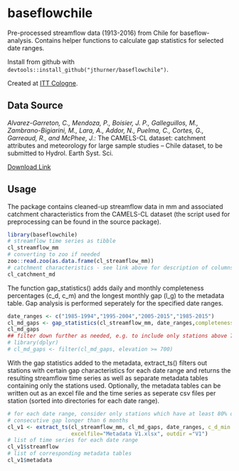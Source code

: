 
<!-- README.md is generated from README.Rmd. Please edit that file -->
baseflowchile
=============

Pre-processed streamflow data (1913-2016) from Chile for baseflow-analysis. Contains helper functions to calculate gap statistics for selected date ranges.

Install from github with `devtools::install_github("jthurner/baseflowchile")`.

Created at [ITT Cologne](http://www.tt.th-koeln.de/).

Data Source
-----------

*Alvarez-Garreton, C., Mendoza, P., Boisier, J. P., Galleguillos, M., Zambrano-Bigiarini, M., Lara, A., Addor, N., Puelma, C., Cortes, G., Garreaud, R., and McPhee, J.:* The CAMELS-CL dataset: catchment attributes and meteorology for large sample studies – Chile dataset, to be submitted to Hydrol. Earth Syst. Sci.

[Download Link](http://www.cr2.cl/recursos-y-publicaciones/bases-de-datos/datos-informacion-integrada-por-cuencas/)

Usage
-----

The package contains cleaned-up streamflow data in mm and associated catchment characteristics from the CAMELS-CL dataset (the script used for preprocessing can be found in the source package).

``` r
library(baseflowchile)
# streamflow time series as tibble
cl_streamflow_mm
# converting to zoo if needed
zoo::read.zoo(as.data.frame(cl_streamflow_mm))
# catchment characteristics - see link above for description of columns
cl_catchment_md
```

The function gap\_statistics() adds daily and monthly completeness percentages (c\_d, c\_m) and the longest monthly gap (l\_g) to the metadata table. Gap analysis is performed seperately for the specified date ranges.

``` r
date_ranges <- c("1985-1994","1995-2004","2005-2015","1985-2015")
cl_md_gaps <- gap_statistics(cl_streamflow_mm, date_ranges,completeness_threshold=80)
cl_md_gaps
## filter down further as needed, e.g. to include only stations above 700m:
# library(dplyr)
# cl_md_gaps <- filter(cl_md_gaps, elevation >= 700)
```

With the gap statistics added to the metadata, extract\_ts() filters out stations with certain gap characteristics for each date range and returns the resulting streamflow time series as well as separate metadata tables containing only the stations used. Optionally, the metadata tables can be written out as an excel file and the time series as seperate csv files per station (sorted into directories for each date range).

``` r
# for each date range, consider only stations which have at least 80% of data (daily + monthly) and no 
# consecutive gap longer than 6 months
cl_v1 <- extract_ts(cl_streamflow_mm, cl_md_gaps, date_ranges, c_d_min = 80, c_m_min = 80, lg_max = 6, 
                    excelfile="Metadata V1.xlsx", outdir ="V1")
# list of time series for each date range
cl_v1$streamflow
# list of corresponding metadata tables
cl_v1$metadata
```
